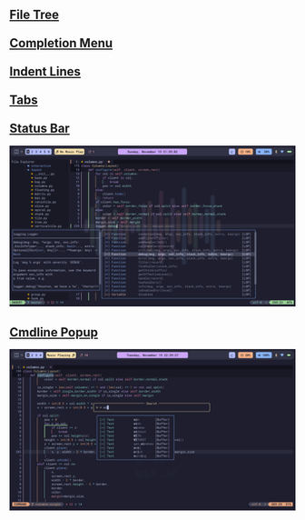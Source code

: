 ## <a href="https://github.com/nvim-tree/nvim-tree.lua">File Tree</a><br><br><a href="https://github.com/hrsh7th/nvim-cmp">Completion Menu</a><br><br><a href="https://github.com/lukas-reineke/indent-blankline.nvim">Indent Lines</a><br><br><a href="https://github.com/akinsho/bufferline.nvim">Tabs</a><br><br><a href="https://github.com/nvim-lualine/lualine.nvim">Status Bar</a>
<img src="screenshots/tree-cmp.png">

## <a href="https://github.com/folke/noice.nvim">Cmdline Popup</a>
<img src="screenshots/noice.png">
